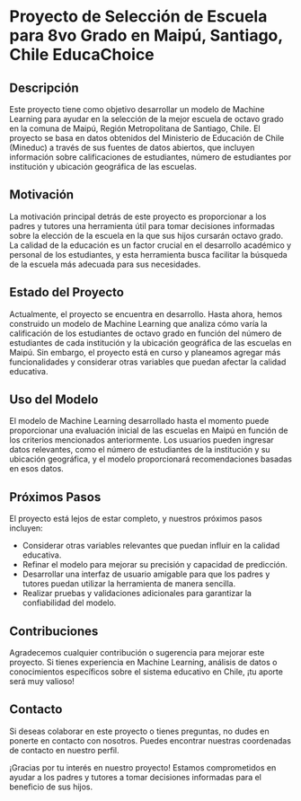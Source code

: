 # Proyecto de Selección de Escuela para 8vo Grado en Maipú, Santiago, Chile EducaChoice

## Descripción

Este proyecto tiene como objetivo desarrollar un modelo de Machine Learning para ayudar en la selección de la mejor escuela de octavo grado en la comuna de Maipú, Región Metropolitana de Santiago, Chile. El proyecto se basa en datos obtenidos del Ministerio de Educación de Chile (Mineduc) a través de sus fuentes de datos abiertos, que incluyen información sobre calificaciones de estudiantes, número de estudiantes por institución y ubicación geográfica de las escuelas.

## Motivación

La motivación principal detrás de este proyecto es proporcionar a los padres y tutores una herramienta útil para tomar decisiones informadas sobre la elección de la escuela en la que sus hijos cursarán octavo grado. La calidad de la educación es un factor crucial en el desarrollo académico y personal de los estudiantes, y esta herramienta busca facilitar la búsqueda de la escuela más adecuada para sus necesidades.

## Estado del Proyecto

Actualmente, el proyecto se encuentra en desarrollo. Hasta ahora, hemos construido un modelo de Machine Learning que analiza cómo varía la calificación de los estudiantes de octavo grado en función del número de estudiantes de cada institución y la ubicación geográfica de las escuelas en Maipú. Sin embargo, el proyecto está en curso y planeamos agregar más funcionalidades y considerar otras variables que puedan afectar la calidad educativa.

## Uso del Modelo

El modelo de Machine Learning desarrollado hasta el momento puede proporcionar una evaluación inicial de las escuelas en Maipú en función de los criterios mencionados anteriormente. Los usuarios pueden ingresar datos relevantes, como el número de estudiantes de la institución y su ubicación geográfica, y el modelo proporcionará recomendaciones basadas en esos datos.

## Próximos Pasos

El proyecto está lejos de estar completo, y nuestros próximos pasos incluyen:

- Considerar otras variables relevantes que puedan influir en la calidad educativa.
- Refinar el modelo para mejorar su precisión y capacidad de predicción.
- Desarrollar una interfaz de usuario amigable para que los padres y tutores puedan utilizar la herramienta de manera sencilla.
- Realizar pruebas y validaciones adicionales para garantizar la confiabilidad del modelo.

## Contribuciones

Agradecemos cualquier contribución o sugerencia para mejorar este proyecto. Si tienes experiencia en Machine Learning, análisis de datos o conocimientos específicos sobre el sistema educativo en Chile, ¡tu aporte será muy valioso!

## Contacto

Si deseas colaborar en este proyecto o tienes preguntas, no dudes en ponerte en contacto con nosotros. Puedes encontrar nuestras coordenadas de contacto en nuestro perfil.

¡Gracias por tu interés en nuestro proyecto! Estamos comprometidos en ayudar a los padres y tutores a tomar decisiones informadas para el beneficio de sus hijos.

